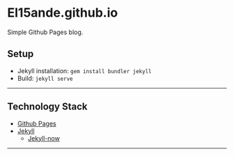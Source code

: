 # El15ande.github.io

Simple Github Pages blog.

## Setup

- Jekyll installation: `gem install bundler jekyll`
- Build: `jekyll serve`

---

## Technology Stack

- [Github Pages](https://pages.github.com/)
- [Jekyll](https://jekyllrb.com/)
  - [Jekyll-now](https://github.com/barryclark/jekyll-now)

---